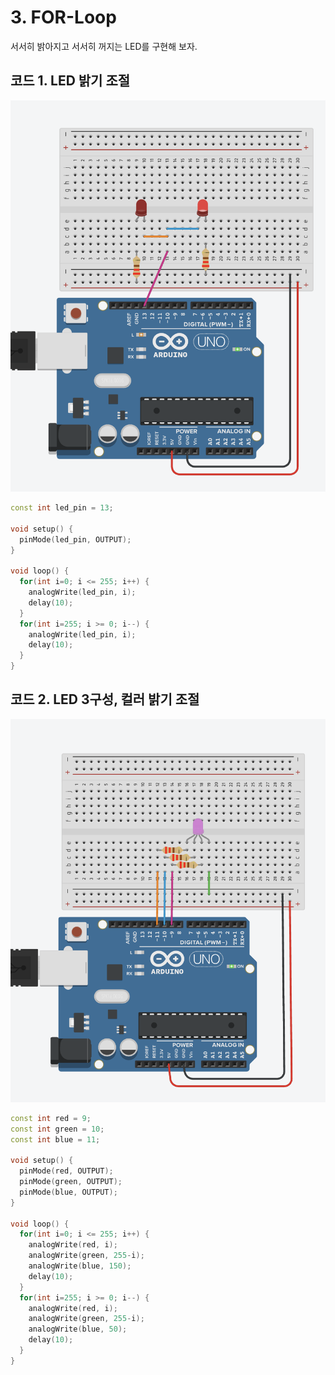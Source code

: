 # 3. FOR-Loop

서서히 밝아지고 서서히 꺼지는 LED를 구현해 보자.

## 코드 1. LED 밝기 조절

![빵판에 LED와 저항 연결](../img/ard-led-blink.png)

```cpp title="led-for-loop1.ino" linenums="1" hl_lines="1"
const int led_pin = 13;

void setup() {
  pinMode(led_pin, OUTPUT);
}

void loop() {
  for(int i=0; i <= 255; i++) {
    analogWrite(led_pin, i);
    delay(10);
  }
  for(int i=255; i >= 0; i--) {
    analogWrite(led_pin, i);
    delay(10);
  }
}
```

## 코드 2. LED 3구성, 컬러 밝기 조절

![빵판에 LED와 저항 연결](../img/ard-led3color.png)

```cpp title="led-for-loop2.ino" linenums="1" hl_lines="1"
const int red = 9;
const int green = 10;
const int blue = 11;

void setup() {
  pinMode(red, OUTPUT);
  pinMode(green, OUTPUT);
  pinMode(blue, OUTPUT);
}

void loop() {
  for(int i=0; i <= 255; i++) {
    analogWrite(red, i);
    analogWrite(green, 255-i);
    analogWrite(blue, 150);
    delay(10);
  }
  for(int i=255; i >= 0; i--) {
    analogWrite(red, i);
    analogWrite(green, 255-i);
    analogWrite(blue, 50);
    delay(10);
  }
}
```
